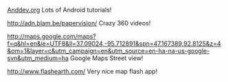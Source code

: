 [Anddev.org](http://www.anddev.org) Lots of Android tutorials!

http://adn.blam.be/papervision/ Crazy 360 videos!

http://maps.google.com/maps?f=q&hl=en&ie=UTF8&ll=37.09024,-95.712891&spn=47.167389,92.8125&z=4&om=1&layer=c&utm_campaign=en&utm_source=en-ha-na-us-google-svn&utm_medium=ha Google Maps Street view!

http://www.flashearth.com/ Very nice map flash app!